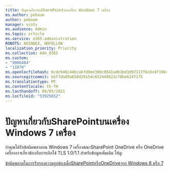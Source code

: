 ```yaml
---
title: ปัญหาเกี่ยวกับSharePointบนเครื่อง Windows 7 เครื่อง
ms.author: pebaum
author: pebaum
manager: scotv
ms.audience: Admin
ms.topic: article
ms.service: o365-administration
ROBOTS: NOINDEX, NOFOLLOW
localization_priority: Priority
ms.collection: Adm_O365
ms.custom:
- "9006484"
- "11070"
ms.openlocfilehash: 6cdc946c44bcabfd0ee3d6c0641adb1bd1d97127f6c0c4f196c9f93139e2fa27
ms.sourcegitcommit: b5f7da89a650d2915dc652449623c78be6247175
ms.translationtype: MT
ms.contentlocale: th-TH
ms.lasthandoff: 08/05/2021
ms.locfileid: "53925652"
---
```

# <a name="issues-with-sharepoint-on-windows-7-machines"></a>ปัญหาเกี่ยวกับSharePointบนเครื่อง Windows 7 เครื่อง

ถ้าคุณได้รับข้อผิดพลาดบน Windows 7 เครื่องขณะSharePoint OneDrive หรือ OneDrive เครื่องอาจเกี่ยวข้องกับการเลิกใช้ TLS 1.0/1.1 สำหรับข้อมูลเพิ่มเติม ให้ดู:

[ข้อผิดพลาดในการรับรองความถูกต้องเมื่อSharePointหรือOneDriveจาก Windows 8 หรือ 7](https://docs.microsoft.com/sharepoint/troubleshoot/administration/authentication-errors-windows7)



